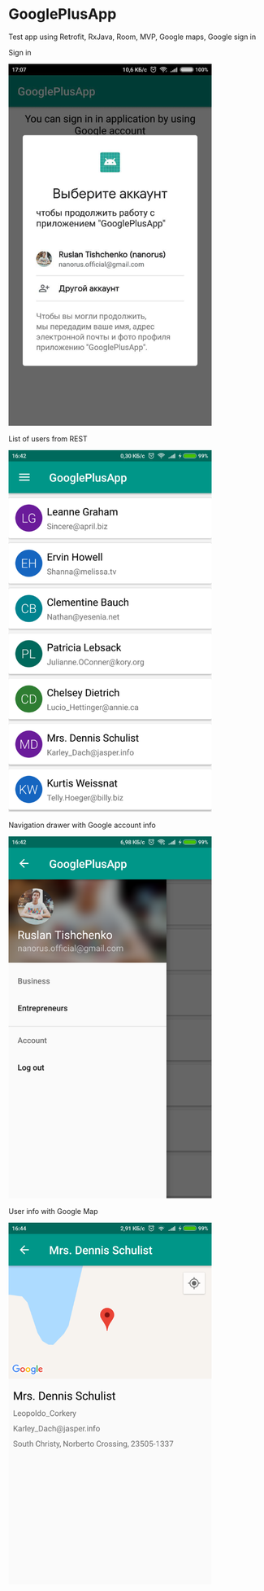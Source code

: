 # GooglePlusApp
Test app using Retrofit, RxJava, Room, MVP, Google maps, Google sign in

Sign in

<img src="/app/src/main/java/screens/1.jpg" alt="drawing" width="400"/>

List of users from REST

<img src="/app/src/main/java/screens/2.png" alt="drawing" width="400"/>

Navigation drawer with Google account info

<img src="/app/src/main/java/screens/3.png" alt="drawing" width="400"/>

User info with Google Map

<img src="/app/src/main/java/screens/4.png" alt="drawing" width="400"/>
